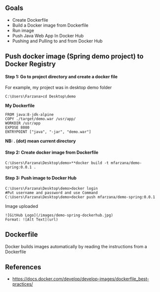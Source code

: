 ## Goals
- Create Dockerfile 
- Build a Docker image from Dockerfile
- Run image
-  Push Java Web App In Docker Hub
- Pushing and Pulling to and from Docker Hub

## Push docker image (Spring demo project) to Docker Registry
#### Step 1: Go to project directory and create a docker file 
 For example, my project was in desktop demo folder
  ```
  C:\Users\Farzana>cd Desktop\demo
  ```
  **My  Dockerfile** 
	
	FROM java:8-jdk-alpine
	COPY ./target/demo.war /usr/app/
	WORKDIR /usr/app
	EXPOSE 8080
	ENTRYPOINT ["java", "-jar", "demo.war"]
	
 **NB:  . (dot) mean current directory** 
####  Step 2: Create docker image from Dockerfile
 ```
 C:\Users\Farzana\Desktop\demo>**docker build -t mfarzana/demo-spring:0.0.1 . 
 ```

#### Step 3: Push image to Docker Hub
```
C:\Users\Farzana\Desktop\demo>docker login 
#Put username and password and use Command
C:\Users\Farzana\Desktop\demo>docker push mfarzana/demo-spring:0.0.1
 ```
 Image  uploaded 
 ```
![GitHub Logo](/images/demo-spring-dockerhub.jpg)
Format: ![Alt Text](url)
```
 
  


## Dockerfile
Docker builds images automatically by reading the instructions from a Dockerfile


## References
- https://docs.docker.com/develop/develop-images/dockerfile_best-practices/

<!--stackedit_data:
eyJoaXN0b3J5IjpbLTc3MTcwNDM4OCwtMjA5NjMyMjgzNiwxMz
czMTAwNjU2LC0yMTE0MTQ3NzAyLDgxMjY4NzM5Niw3NTY3NTYx
OTcsLTIwNzM4MDIzMTYsMTI0ODQwNDk4Myw2MjMwNDA2MzMsOD
E0MDk1OTk2LDEyMzg1NDY3NiwtMTMwNTQwMTc4MywtMzU2NDQy
MDM4LDQyMjU1MDI5XX0=
-->